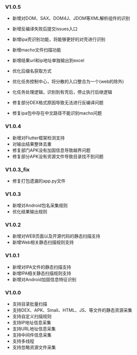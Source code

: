 ### V1.0.5
- 新增对DOM、SAX、DOM4J、JDOM等XML解析组件的识别

- 新增反编译失败后提交issues入口

- 新增ipa壳识别功能，将能够更好的对壳进行识别

- 新增macho文件扫描功能

- 新增结果url和ip地址单独输出到excel

- 优化后缀名获取方式 

- 优化任务控制中心，将分散的入口整合为一个(web的除外)

- 化任务处理逻辑，识别到有壳后，停止执行后继逻辑

- 修复部分DEX格式原因导致无法进行反编译问题

- 修复ipa包中存在中文路径不能识别macho问题

  


### V1.0.4
- 新增对Flutter框架检测支持
- 对输出结果整体去重
- 修复部门APK没有加固信息导致越界问题
- 修复部分APK没有资源文件导致目录找不到问题

### V1.0.3_fix
- 修复打包遗漏的app.py文件

### V1.0.3
- 新增对Android包名采集规则
- 优化结果输出规则

### V1.0.2
- 新增对WEB页面以及开源代码的静态扫描支持
- 新增Web相关静态扫描规则支持

### V1.0.1
- 新增对IPA文件的静态扫描支持
- 新增IPA相关静态扫描规则支持
- 新增对Android加固信息特征识别


### V1.0.0
- 支持目录批量扫描
- 支持DEX、APK、Smali、HTML、JS、等文件的静态资源采集
- 支持自定义扫描规则
- 支持IP地址信息采集
- 支持URL地址信息采集
- 支持中间件信息采集
- 支持多线程
- 支持忽略资源文件采集
